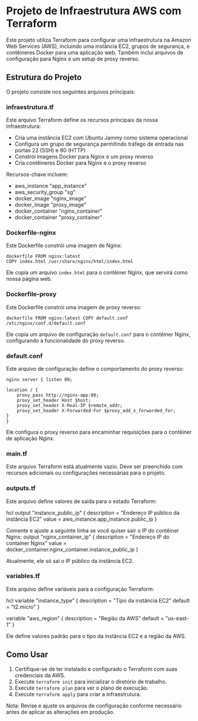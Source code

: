 # Projeto de Infraestrutura AWS com Terraform

Este projeto utiliza Terraform para configurar uma infraestrutura na Amazon Web Services (AWS), incluindo uma instância EC2, grupos de segurança, e contêineres Docker para uma aplicação web. Também inclui arquivos de configuração para Nginx e um setup de proxy reverso.

## Estrutura do Projeto

O projeto consiste nos seguintes arquivos principais:

### infraestrutura.tf

Este arquivo Terraform define os recursos principais da nossa infraestrutura:

- Cria uma instância EC2 com Ubuntu Jammy como sistema operacional
- Configura um grupo de segurança permitindo tráfego de entrada nas portas 22 (SSH) e 80 (HTTP)
- Constrói imagens Docker para Nginx e um proxy reverso
- Cria contêineres Docker para Nginx e o proxy reverso

Recursos-chave incluem:
- aws_instance "app_instance"
- aws_security_group "sg" 
- docker_image "nginx_image"
- docker_image "proxy_image"
- docker_container "nginx_container"
- docker_container "proxy_container"

### Dockerfile-nginx

Este Dockerfile constrói uma imagem de Nginx:
```
dockerfile FROM nginx:latest
COPY index.html /usr/share/nginx/html/index.html
```

Ele copia um arquivo `index.html` para o contêiner Nginx, que servirá como nossa página web.

### Dockerfile-proxy

Este Dockerfile constrói uma imagem de proxy reverso:
```
dockerfile FROM nginx:latest COPY default.conf /etc/nginx/conf.d/default.conf
```

Ele copia um arquivo de configuração `default.conf` para o contêiner Nginx, configurando a funcionalidade do proxy reverso.

### default.conf

Este arquivo de configuração define o comportamento do proxy reverso:
```
nginx server { listen 80;

location / {
    proxy_pass http://nginx-app:80;
    proxy_set_header Host $host;
    proxy_set_header X-Real-IP $remote_addr;
    proxy_set_header X-Forwarded-For $proxy_add_x_forwarded_for;
}
}
```

Ele configura o proxy reverso para encaminhar requisições para o contêiner de aplicação Nginx.

### main.tf

Este arquivo Terraform está atualmente vazio. Deve ser preenchido com recursos adicionais ou configurações necessárias para o projeto.

### outputs.tf

Este arquivo define valores de saída para o estado Terraform:

hcl output "instance_public_ip" { description = "Endereço IP público da instância EC2" value = aws_instance.app_instance.public_ip }

Comente e ajuste a seguinte linha se você quiser sair o IP do contêiner Nginx:
output "nginx_container_ip" {
description = "Endereço IP do container Nginx"
value = docker_container.nginx_container.instance_public_ip
}

Atualmente, ele só sai o IP público da instância EC2.

### variables.tf

Este arquivo define variáveis para a configuração Terraform:

hcl variable "instance_type" { description = "Tipo da instância EC2" default = "t2.micro" }

variable "aws_region" { description = "Região da AWS" default = "us-east-1" }


Ele define valores padrão para o tipo da instância EC2 e a região da AWS.

## Como Usar

1. Certifique-se de ter instalado e configurado o Terraform com suas credenciais da AWS.
2. Execute `terraform init` para inicializar o diretório de trabalho.
3. Execute `terraform plan` para ver o plano de execução.
4. Execute `terraform apply` para criar a infraestrutura.

Nota: Revise e ajuste os arquivos de configuração conforme necessário antes de aplicar as alterações em produção.
